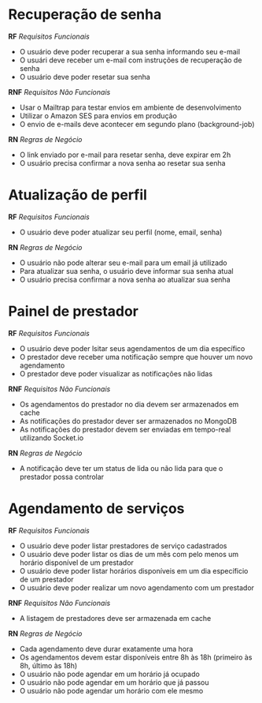 # Recuperação de senha

**RF** *Requisitos Funcionais*

- O usuário deve poder recuperar a sua senha informando seu e-mail
- O usuári deve receber um e-mail com instruções de recuperação de senha
- O usuário deve poder resetar sua senha

**RNF** *Requisitos Não Funcionais*

- Usar o Mailtrap para testar envios em ambiente de desenvolvimento
- Utilizar o Amazon SES para envios em produção
- O envio de e-mails deve acontecer em segundo plano (background-job)

**RN** *Regras de Negócio*

- O link enviado por e-mail para resetar senha, deve expirar em 2h
- O usuário precisa confirmar a nova senha ao resetar sua senha

# Atualização de perfil

**RF** *Requisitos Funcionais*

- O usuário deve poder atualizar seu perfil (nome, email, senha)

**RN** *Regras de Negócio*

- O usuário não pode alterar seu e-mail para um email já utilizado
- Para atualizar sua senha, o usuário deve informar sua senha atual
- O usuário precisa confirmar a nova senha ao atualizar sua senha

# Painel de prestador

**RF** *Requisitos Funcionais*

- O usuário deve poder lsitar seus agendamentos de um dia específico
- O prestador deve receber uma notificação sempre que houver um novo agendamento
- O prestador deve poder visualizar as notificações não lidas

**RNF** *Requisitos Não Funcionais*

- Os agendamentos do prestador no dia devem ser armazenados em cache
- As notificações do prestador dever ser armazenados no MongoDB
- As notificações do prestador devem ser enviadas em tempo-real utilizando Socket.io

**RN** *Regras de Negócio*

- A notificação deve ter um status de lida ou não lida para que o prestador possa controlar

# Agendamento de serviços

**RF** *Requisitos Funcionais*

- O usuário deve poder listar prestadores de serviço cadastrados
- O usuário deve poder listar os dias de um mês com pelo menos um horário disponível de um prestador
- O usuário deve poder listar horários disponíveis em um dia específicio de um prestador
- O usuário deve poder realizar um novo agendamento com um prestador

**RNF** *Requisitos Não Funcionais*

- A listagem de prestadores deve ser armazenada em cache

**RN** *Regras de Negócio*

 - Cada agendamento deve durar exatamente uma hora
 - Os agendamentos devem estar disponíveis entre 8h às 18h (primeiro às 8h, último às 18h)
 - O usuário não pode agendar em um horário já ocupado
 - O usuário não pode agendar em um horário que já passou
 - O usuário não pode agendar um horário com ele mesmo
